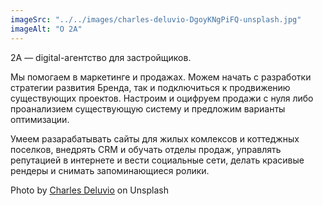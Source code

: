 ```yaml
---
imageSrc: "../../images/charles-deluvio-DgoyKNgPiFQ-unsplash.jpg"
imageAlt: "О 2А"
---
```


2A — digital-агентство для застройщиков.

Мы помогаем в маркетинге и продажах. Можем начать с разработки стратегии развития Бренда, так и подключиться к продвижению существующих проектов. Настроим и оцифруем продажи с нуля либо проанализием существующую систему и предложим варианты оптимизации.

Умеем разарабатывать сайты для жилых комлексов и коттеджных поселков, внедрять CRM и обучать отделы продаж, управлять репутацией в интернете и вести социальные сети, делать красивые рендеры и снимать запоминающиеся ролики.


Photo by <a href="https://unsplash.com/@charlesdeluvio?utm_source=unsplash&utm_medium=referral&utm_content=creditCopyText" target="_blank" rel="nofollow noopener noreferrer" aria-label="External Link"><u>Charles Deluvio</u></a> on Unsplash
